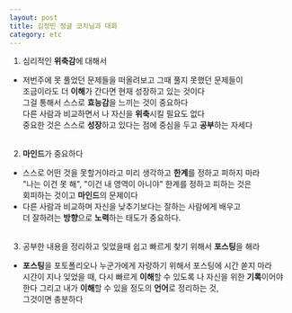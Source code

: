 ```yaml
---
layout: post
title: 김정민 정글 코치님과 대화
category: etc
---
```


1. 심리적인 **위축감**에 대해서
- 저번주에 못 풀었던 문제들을 떠올려보고 그때 풀지 못했던 문제들이   
조금이라도 더 **이해**가 간다면 현재 성장하고 있는 것이다   
그걸 통해서 스스로 **효능감**을 느끼는 것이 중요하다  
다른 사람과 비교하면서 나 자신을 **위축**시킬 필요도 없다  
중요한 것은 스스로 **성장**하고 있다는 점에 중심을 두고 **공부**하는 자세다  
&nbsp;

2. **마인드**가 중요하다
- 스스로 어떤 것을 못할거야라고 미리 생각하고 **한계**를 정하고 피하지 마라  
"나는 이건 못 해", "이건 내 영역이 아니야" 한계를 정하고 피하는 것은  
회피하는 것이고 **마인드**의 문제이다
- 다른 사람과 비교하며 자신을 낮추기보다는 잘하는 사람에게 배우고  
더 잘하려는 **방향**으로 **노력**하는 태도가 중요하다.  
&nbsp;

3. 공부한 내용을 정리하고 잊었을때 쉽고 빠르게 찾기 위해서 **포스팅**을 해라
- **포스팅**을 포토폴리오나 누군가에게 자랑하기 위해서 포스팅에 시간 쏟지 마라  
시간이 지나 잊었을 때, 다시 빠르게 **이해**할 수 있도록 나 자신을 위한 **기록**이어야 한다
그리고 내가 **이해**할 수 있을 정도의 **언어**로 정리하는 것,  
그것이면 충분하다


